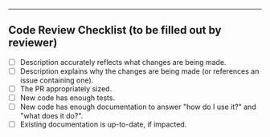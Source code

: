 ---

## Code Review Checklist (to be filled out by reviewer)

- [ ] Description accurately reflects what changes are being made.
- [ ] Description explains why the changes are being made (or references an issue containing one).
- [ ] The PR appropriately sized.
- [ ] New code has enough tests.
- [ ] New code has enough documentation to answer "how do I use it?" and "what does it do?".
- [ ] Existing documentation is up-to-date, if impacted.
